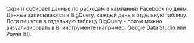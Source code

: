 Скрипт собирает данные по расходам в кампаниях Facebook по дням. Данные записываются в BigQuery, каждый день в отдельную таблицу. Логи пишутся в отдельную таблицу BigQuery - потом можно визуализировать в BI инструменте (например, Google Data Studio или Power BI).

